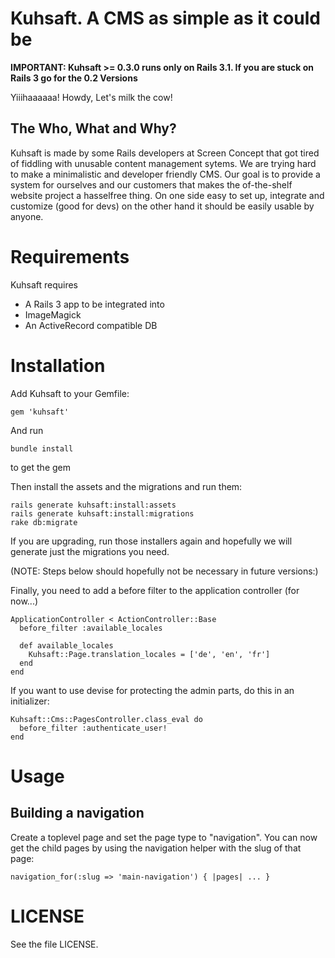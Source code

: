 # Kuhsaft. A CMS as simple as it could be

**IMPORTANT: Kuhsaft >= 0.3.0 runs only on Rails 3.1. If you are stuck on
Rails 3 go for the 0.2 Versions**

Yiiihaaaaaa! Howdy, Let's milk the cow!

## The Who, What and Why?

Kuhsaft is made by some Rails developers at Screen Concept that got tired of
fiddling with unusable content management sytems. We are trying hard to make a
minimalistic and developer friendly CMS. Our goal is to provide a system for
ourselves and our customers that makes the of-the-shelf website project a
hasselfree thing. On one side easy to set up, integrate and customize (good for
devs) on the other hand it should be easily usable by anyone.

# Requirements

Kuhsaft requires

* A Rails 3 app to be integrated into
* ImageMagick
* An ActiveRecord compatible DB

# Installation

Add Kuhsaft to your Gemfile:

    gem 'kuhsaft'

And run

    bundle install

to get the gem

Then install the assets and the migrations and run them:

    rails generate kuhsaft:install:assets
    rails generate kuhsaft:install:migrations
    rake db:migrate
    
If you are upgrading, run those installers again and hopefully we will generate just the migrations you need.

(NOTE: Steps below should hopefully not be necessary in future versions:)

Finally, you need to add a before filter to the application controller (for now...)

    ApplicationController < ActionController::Base
      before_filter :available_locales

      def available_locales
        Kuhsaft::Page.translation_locales = ['de', 'en', 'fr']
      end
    end

If you want to use devise for protecting the admin parts, do this in an initializer:

    Kuhsaft::Cms::PagesController.class_eval do
      before_filter :authenticate_user!
    end

# Usage

## Building a navigation

Create a toplevel page and set the page type to "navigation". You can now get the child pages by using the navigation helper with the slug of that page: 

    navigation_for(:slug => 'main-navigation') { |pages| ... }

# LICENSE
  
See the file LICENSE.
